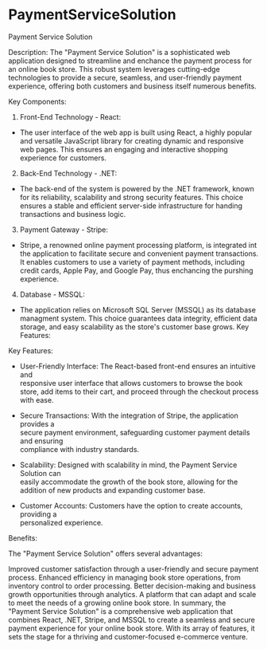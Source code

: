 # PaymentServiceSolution

Payment Service Solution

Description:
The "Payment Service Solution" is a sophisticated web application designed to
streamline and enchance the payment process for an online book store. This
robust system leverages cutting-edge technologies to provide a secure, seamless,
and user-friendly payment experience, offering both customers and business itself
numerous benefits.

Key Components:
1. Front-End Technology - React:
  - The user interface of the web app is built using React, a highly popular
    and versatile JavaScript library for creating dynamic and responsive web
    pages. This ensures an engaging and interactive shopping experience for
    customers.
2. Back-End Technology - .NET:
  - The back-end of the system is powered by the .NET framework, known for its
    reliability, scalability and strong security features. This choice ensures
    a stable and efficient server-side infrastructure for handing transactions
    and business logic.
3. Payment Gateway - Stripe:
  - Stripe, a renowned online payment processing platform, is integrated int the
    application to facilitate secure and convenient payment transactions. It
    enables customers to use a variety of payment methods, including credit cards,
    Apple Pay, and Google Pay, thus enchancing the purshing experience.
4. Database - MSSQL:
  - The application relies on Microsoft SQL Server (MSSQL) as its database
    managment system. This choice guarantees data integrity, efficient data
    storage, and easy scalability as the store's customer base grows.
    Key Features:

Key Features:
  - User-Friendly Interface: The React-based front-end ensures an intuitive and     
    responsive user interface that allows customers to browse the book store, add items     to their cart, and proceed through the checkout process with ease.

  - Secure Transactions: With the integration of Stripe, the application provides a     
    secure payment environment, safeguarding customer payment details and ensuring   
    compliance with industry standards.

  - Scalability: Designed with scalability in mind, the Payment Service Solution can   
    easily accommodate the growth of the book store, allowing for the addition of new 
    products and expanding customer base.

  - Customer Accounts: Customers have the option to create accounts, providing a   
    personalized experience.

Benefits:

The "Payment Service Solution" offers several advantages:

Improved customer satisfaction through a user-friendly and secure payment process.
Enhanced efficiency in managing book store operations, from inventory control to order processing.
Better decision-making and business growth opportunities through analytics.
A platform that can adapt and scale to meet the needs of a growing online book store.
In summary, the "Payment Service Solution" is a comprehensive web application that combines React, .NET, Stripe, and MSSQL to create a seamless and secure payment experience for your online book store. With its array of features, it sets the stage for a thriving and customer-focused e-commerce venture.
